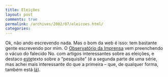 ```yaml
---
title: Eleições
layout: post
comments: true
permalink: /archives/2002/07/eleicoes.html/
categories:
---
```

Ok, não ando escrevendo nada. Mas o bom da web é isso: tem bastante gente escrevendo por mim. O <a href="http://www.observatoriodaimprensa.com.br" >Observatório da Imprensa</a> vem preenchendo o vácuo do falecido No. com artigos interessantes sobre as eleições, e destaco <a href="http://www.observatoriodaimprensa.com.br/artigos/mid240720023.htm" >este</a>texto sobre a &#8220;pesquisite&#8221; (é a segunda parte de uma série, mas achei mais interessante do que a primeira &#8211; que, de qualquer forma, também está <a href="http://www.observatoriodaimprensa.com.br/artigos/jd030420021.htm" >lá</a>).